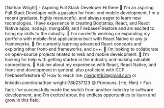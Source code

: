 [Nathan Wright] - Aspiring Full Stack Developer
Hi there 👋
I'm an aspiring Full Stack Developer with a passion for front-end mobile development. I'm a recent graduate, highly resourceful, and always eager to learn new technologies. I have experience in creating Bootstrap, React, and React Native apps, node.js, mongoDB, and Firebase/Firestore and am excited to bring my skills to the industry.
🔭 I’m currently working on expanding my portfolio with mobile-first applications built with React Native or any js frameworks.
🌱 I’m currently learning advanced React concepts and exploring other front-end frameworks, and c++.
👯 I’m looking to collaborate on open-source projects related to web and mobile development.
🤔 I’m looking for help with getting started in the industry and making valuable connections.
💬 Ask me about my experience with React, React Native, and front-end development in general. also proficient with GCP firebase/firestore
📫 How to reach me: njwright92@gmail.com or linkedin.com/in/nathan-wright-78b237123
😄 Pronouns: [He, Him]
⚡ Fun fact: I've successfully made the switch from another industry to software development, and I'm excited about the endless opportunities to learn and grow in this field.

